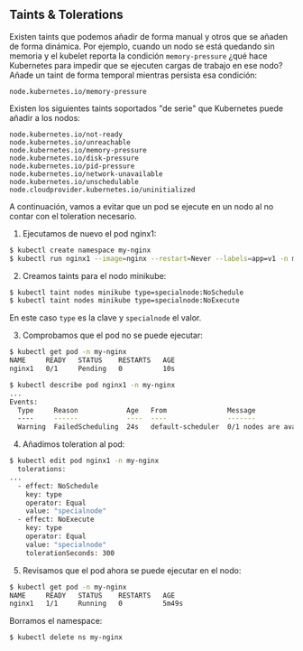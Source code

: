 ## Taints & Tolerations

Existen taints que podemos añadir de forma manual y otros que se añaden de forma dinámica. Por ejemplo, cuando un nodo se está quedando sin memoria y el kubelet reporta la condición `memory-pressure` ¿qué hace Kubernetes para impedir que se ejecuten cargas de trabajo en ese nodo? Añade un taint de forma temporal mientras persista esa condición:
```
node.kubernetes.io/memory-pressure
```
Existen los siguientes taints soportados "de serie" que Kubernetes puede añadir a los nodos:
```
node.kubernetes.io/not-ready
node.kubernetes.io/unreachable
node.kubernetes.io/memory-pressure
node.kubernetes.io/disk-pressure
node.kubernetes.io/pid-pressure
node.kubernetes.io/network-unavailable
node.kubernetes.io/unschedulable
node.cloudprovider.kubernetes.io/uninitialized
```
A continuación, vamos a evitar que un pod se ejecute en un nodo al no contar con el toleration necesario.

1. Ejecutamos de nuevo el pod nginx1:
```bash
$ kubectl create namespace my-nginx
$ kubectl run nginx1 --image=nginx --restart=Never --labels=app=v1 -n my-nginx
```

2. Creamos taints para el nodo minikube:
```bash
$ kubectl taint nodes minikube type=specialnode:NoSchedule
$ kubectl taint nodes minikube type=specialnode:NoExecute
```
En este caso `type` es la clave y `specialnode` el valor.

3. Comprobamos que el pod no se puede ejecutar:
```bash
$ kubectl get pod -n my-nginx
NAME     READY   STATUS    RESTARTS   AGE
nginx1   0/1     Pending   0          10s

$ kubectl describe pod nginx1 -n my-nginx
...
Events:
  Type     Reason            Age   From               Message
  ----     ------            ----  ----               -------
  Warning  FailedScheduling  24s   default-scheduler  0/1 nodes are available: 1 node(s) had untolerated taint {type: specialnode}. preemption: 0/1 nodes are available: 1 Preemption is not helpful for scheduling..
```
4. Añadimos toleration al pod:
```bash
$ kubectl edit pod nginx1 -n my-nginx
  tolerations:
...
  - effect: NoSchedule
    key: type
    operator: Equal
    value: "specialnode"
  - effect: NoExecute
    key: type
    operator: Equal
    value: "specialnode"
    tolerationSeconds: 300
```
5. Revisamos que el pod ahora se puede ejecutar en el nodo:
```bash
$ kubectl get pod -n my-nginx
NAME     READY   STATUS    RESTARTS   AGE
nginx1   1/1     Running   0          5m49s
```
Borramos el namespace:
```bash
$ kubectl delete ns my-nginx
```
